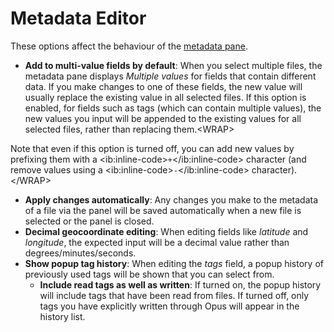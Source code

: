 # Metadata Editor

These options affect the behaviour of the [metadata pane](/Manual/basic_concepts/the_lister/metadata_pane.md).

- **Add to multi-value fields by default**: When you select multiple files, the metadata pane displays *Multiple values* for fields that contain different data. If you make changes to one of these fields, the new value will usually replace the existing value in all selected files. If this option is enabled, for fields such as tags (which can contain multiple values), the new values you input will be appended to the existing values for all selected files, rather than replacing them.\<WRAP\>

Note that even if this option is turned off, you can add new values by prefixing them with a \<ib:inline-code\>`+`\</ib:inline-code\> character (and remove values using a \<ib:inline-code\>`-`\</ib:inline-code\> character).\</WRAP\>

- **Apply changes automatically**: Any changes you make to the metadata of a file via the panel will be saved automatically when a new file is selected or the panel is closed.
- **Decimal geocoordinate editing**: When editing fields like *latitude* and *longitude*, the expected input will be a decimal value rather than degrees/minutes/seconds.
- **Show popup tag history**: When editing the *tags* field, a popup history of previously used tags will be shown that you can select from.
  - **Include read tags as well as written**: If turned on, the popup history will include tags that have been read from files. If turned off, only tags you have explicitly written through Opus will appear in the history list.
